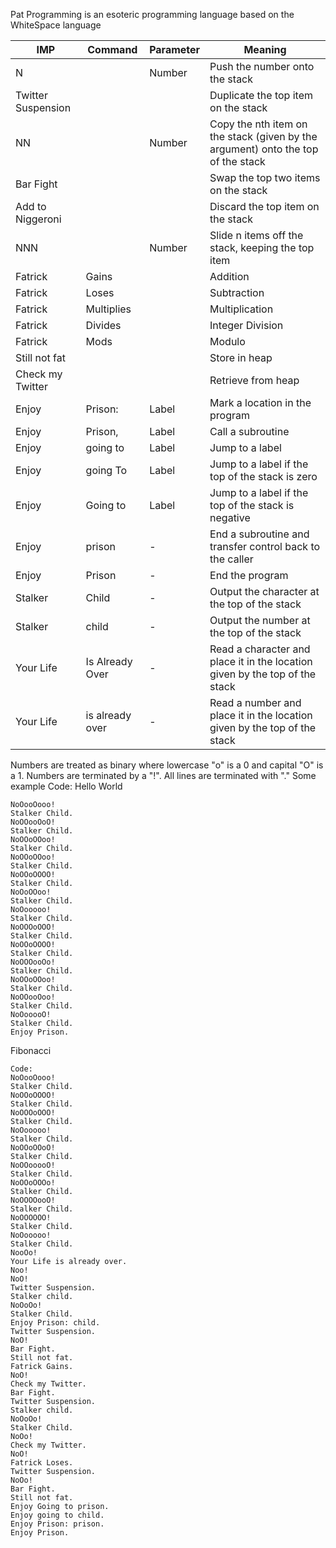 Pat Programming is an esoteric programming language based on the WhiteSpace language

|IMP|Command|Parameter|Meaning​|
|---|-------|---------|-------|
|N||Number|Push the number onto the stack​|
|Twitter Suspension|​|​|Duplicate the top item on the stack​|
|NN​|​|Number​|Copy the nth item on the stack (given by the argument) onto the top of the stack​|
|Bar Fight​|​|​|Swap the top two items on the stack​|
|Add to Niggeroni​|​||Discard the top item on the stack​|
|NNN​|​|Number​|Slide n items off the stack, keeping the top item​|
|Fatrick​|Gains​|​|Addition​|
|Fatrick​|Loses​|​|Subtraction​|
|Fatrick​|Multiplies​|​|Multiplication​|
|Fatrick​|Divides​||Integer Division​|
|Fatrick​|Mods​|​|Modulo​|
|Still not fat​||​|Store in heap​|
|Check my Twitter​|||Retrieve from heap​|
|Enjoy​|Prison:​|Label​|Mark a location in the program​|
|Enjoy​|Prison,​|Label​|Call a subroutine​|
|Enjoy​|going to​|Label​|Jump to a label​|
|Enjoy​|going To​|Label​|Jump to a label if the top of the stack is zero​|
|Enjoy​|Going to​|Label​|Jump to a label if the top of the stack is negative​|
|Enjoy​|prison​|-​|End a subroutine and transfer control back to the caller​|
|Enjoy​|Prison​|-​|End the program​|
|Stalker​|Child​|-​|Output the character at the top of the stack​|
|Stalker​|child​|-​|Output the number at the top of the stack​|
|Your Life​|Is Already Over​|-​|Read a character and place it in the location given by the top of the stack​|
|Your Life​|is already over​|-​|Read a number and place it in the location given by the top of the stack​|

Numbers are treated as binary where lowercase "o" is a 0 and capital "O" is a 1. Numbers are terminated by a "!". All lines are terminated with "."
Some example Code:
Hello World
```
NoOooOooo!
Stalker Child.
NoOOooOoO!
Stalker Child.
NoOOoOOoo!
Stalker Child.
NoOOoOOoo!
Stalker Child.
NoOOoOOOO!
Stalker Child.
NoOoOOoo!
Stalker Child.
NoOooooo!
Stalker Child.
NoOOOoOOO!
Stalker Child.
NoOOoOOOO!
Stalker Child.
NoOOOooOo!
Stalker Child.
NoOOoOOoo!
Stalker Child.
NoOOooOoo!
Stalker Child.
NoOooooO!
Stalker Child.
Enjoy Prison.
```

Fibonacci
```
Code:
NoOooOooo!
Stalker Child.
NoOOoOOOO!
Stalker Child.
NoOOOoOOO!
Stalker Child.
NoOooooo!
Stalker Child.
NoOOoOOoO!
Stalker Child.
NoOOooooO!
Stalker Child.
NoOOoOOOo!
Stalker Child.
NoOOOOooO!
Stalker Child.
NoOOOOOO!
Stalker Child.
NoOooooo!
Stalker Child.
NooOo!
Your Life is already over.
Noo!
NoO!
Twitter Suspension.
Stalker child.
NoOoOo!
Stalker Child.
Enjoy Prison: child.
Twitter Suspension.
NoO!
Bar Fight.
Still not fat.
Fatrick Gains.
NoO!
Check my Twitter.
Bar Fight.
Twitter Suspension.
Stalker child.
NoOoOo!
Stalker Child.
NoOo!
Check my Twitter.
NoO!
Fatrick Loses.
Twitter Suspension.
NoOo!
Bar Fight.
Still not fat.
Enjoy Going to prison.
Enjoy going to child.
Enjoy Prison: prison.
Enjoy Prison.
```

